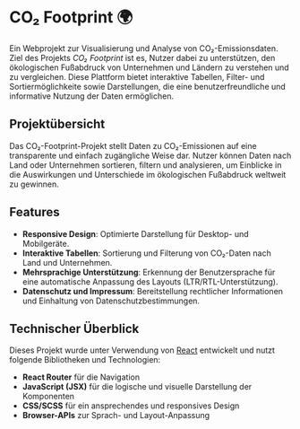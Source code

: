 # CO₂ Footprint 🌍

Ein Webprojekt zur Visualisierung und Analyse von CO₂-Emissionsdaten. Ziel des Projekts *CO₂ Footprint* ist es, Nutzer dabei zu unterstützen, den ökologischen Fußabdruck von Unternehmen und Ländern zu verstehen und zu vergleichen. Diese Plattform bietet interaktive Tabellen, Filter- und Sortiermöglichkeite sowie Darstellungen, die eine benutzerfreundliche und informative Nutzung der Daten ermöglichen.

## Projektübersicht

Das CO₂-Footprint-Projekt stellt Daten zu CO₂-Emissionen auf eine transparente und einfach zugängliche Weise dar. Nutzer können Daten nach Land oder Unternehmen sortieren, filtern und analysieren, um Einblicke in die Auswirkungen und Unterschiede im ökologischen Fußabdruck weltweit zu gewinnen.

## Features

- **Responsive Design**: Optimierte Darstellung für Desktop- und Mobilgeräte.
- **Interaktive Tabellen**: Sortierung und Filterung von CO₂-Daten nach Land und Unternehmen.
- **Mehrsprachige Unterstützung**: Erkennung der Benutzersprache für eine automatische Anpassung des Layouts (LTR/RTL-Unterstützung).
- **Datenschutz und Impressum**: Bereitstellung rechtlicher Informationen und Einhaltung von Datenschutzbestimmungen.

## Technischer Überblick

Dieses Projekt wurde unter Verwendung von [React](https://reactjs.org/) entwickelt und nutzt folgende Bibliotheken und Technologien:

- **React Router** für die Navigation
- **JavaScript (JSX)** für die logische und visuelle Darstellung der Komponenten
- **CSS/SCSS** für ein ansprechendes und responsives Design
- **Browser-APIs** zur Sprach- und Layout-Anpassung
